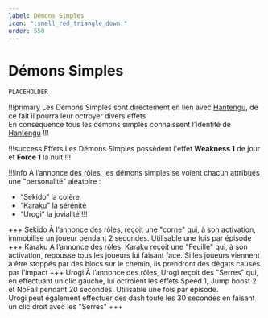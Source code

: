 ```yaml
---
label: Démons Simples
icon: ":small_red_triangle_down:"
order: 550
---
```


# Démons Simples

```txt
PLACEHOLDER
```

!!!primary
Les Démons Simples sont directement en lien avec [Hantengu](./hantengu), de ce fait il pourra leur octroyer divers effets <br>
En conséquence tous les démons simples connaissent l'identité de [Hantengu](./hantengu)
!!!

!!!success Effets
Les Démons Simples possèdent l'effet **Weakness 1** de jour et **Force 1** la nuit
!!!

!!!info 
À l’annonce des rôles, les démons simples se voient chacun attribués une "personalité" aléatoire : <br>
- “Sekido” la colère <br>
- “Karaku” la sérénité <br>
- “Urogi” la jovialité
!!!

+++ Sekido
À l’annonce des rôles, reçoit une "corne" qui, à son activation, immobilise un joueur pendant 2 secondes. Utilisable une fois par épisode
+++ Karaku
À l’annonce des rôles, Karaku reçoit une "Feuille" qui, à son activation, repousse tous les joueurs lui faisant face. Si les joueurs viennent à être stoppés par des blocs sur le chemin, ils prendront des dégats causés par l'impact
+++ Urogi
À l’annonce des rôles, Urogi reçoit des "Serres" qui, en effectuant un clic gauche, lui octroient les effets Speed 1, Jump boost 2 et NoFall pendant 20 secondes. Utilisable une fois par épisode. <br>
Urogi peut également effectuer des dash toute les 30 secondes en faisant un clic droit avec les "Serres"
+++

